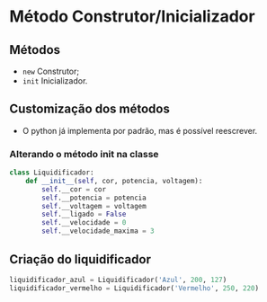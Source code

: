 # **Método Construtor/Inicializador**

## **Métodos**

* `new` Construtor;
* `init` Inicializador.

## **Customização dos métodos**

* O python já implementa por padrão, mas é possível reescrever.

### **Alterando o método init na classe**

~~~py
class Liquidificador:
    def __init__(self, cor, potencia, voltagem):
        self.__cor = cor
        self.__potencia = potencia
        self.__voltagem = voltagem
        self.__ligado = False
        self.__velocidade = 0
        self.__velocidade_maxima = 3
~~~

## **Criação do liquidificador**

~~~py
liquidificador_azul = Liquidificador('Azul', 200, 127)
liquidificador_vermelho = Liquidificador('Vermelho', 250, 220)
~~~
